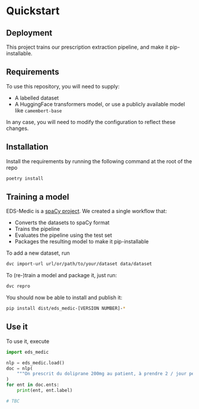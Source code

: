 # Quickstart

## Deployment

This project trains our prescription extraction pipeline, and make it pip-installable.

## Requirements

To use this repository, you will need to supply:

- A labelled dataset
- A HuggingFace transformers model, or use a publicly available model like `camembert-base`

In any case, you will need to modify the configuration to reflect these changes.

## Installation

Install the requirements by running the following command at the root of the repo

```bash
poetry install
```

## Training a model

EDS-Medic is a [spaCy project](https://spacy.io/usage/projects).
We created a single workflow that:

- Converts the datasets to spaCy format
- Trains the pipeline
- Evaluates the pipeline using the test set
- Packages the resulting model to make it pip-installable

To add a new dataset, run

```bash
dvc import-url url/or/path/to/your/dataset data/dataset
```

To (re-)train a model and package it, just run:

```bash
dvc repro
```

You should now be able to install and publish it:

```bash
pip install dist/eds_medic-[VERSION NUMBER]-*
```

## Use it

To use it, execute

```python
import eds_medic

nlp = eds_medic.load()
doc = nlp(
    """On prescrit du doliprane 200mg au patient, à prendre 2 / jour pendant 3 mois"""
)
for ent in doc.ents:
    print(ent, ent.label)

# TBC
```
